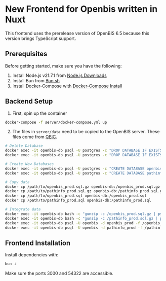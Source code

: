 # New Frontend for Openbis written in Nuxt

This frontend uses the prerelease version of OpenBIS 6.5 because this version brings TypeScript support.

## Prerequisites

Before getting started, make sure you have the following:

1. Install Node.js v21.7.1 from [Node.js Downloads](https://nodejs.org/en/download/package-manager)
2. Install Bun from [Bun.sh](https://bun.sh/)
3. Install Docker-Compose with [Docker-Compose Install](https://docs.docker.com/compose/install/)

## Backend Setup 

1. First, spin up the container
```sh
docker-compose -f server/docker-compose.yml up
```

2. The files in `server/data` need to be copied to the OpenBIS server. These files come from [QBiC](https://portal.qbic.uni-tuebingen.de/portal/software).

```sh
# Delete Database
docker exec -it openbis-db psql -U postgres -c "DROP DATABASE IF EXISTS openbis_prod;"
docker exec -it openbis-db psql -U postgres -c "DROP DATABASE IF EXISTS pathinfo_prod;"

# Create New Databases
docker exec -it openbis-db psql -U postgres -c "CREATE DATABASE openbis_prod OWNER openbis;"
docker exec -it openbis-db psql -U postgres -c "CREATE DATABASE pathinfo_prod OWNER openbis;"

# Copy data
docker cp /path/to/openbis_prod.sql.gz openbis-db:/openbis_prod.sql.gz
docker cp /path/to/pathinfo_prod.sql.gz openbis-db:/pathinfo_prod.sql.gz
docker cp /path/to/openbis_prod.sql openbis-db:/openbis_prod.sql
docker cp /path/to/pathinfo_prod.sql openbis-db:/pathinfo_prod.sql

# Integrate data
docker exec -it openbis-db bash -c "gunzip -c /openbis_prod.sql.gz | psql -U openbis -d openbis_prod"
docker exec -it openbis-db bash -c "gunzip -c /pathinfo_prod.sql.gz | psql -U openbis -d pathinfo_prod"
docker exec -it openbis-db psql -U openbis -d openbis_prod -f /openbis_prod.sql
docker exec -it openbis-db psql -U openbis -d pathinfo_prod -f /pathinfo_prod.sql
```

## Frontend Installation

Install dependencies with:

```sh
bun i
```

Make sure the ports 3000 and 54322 are accessible.
